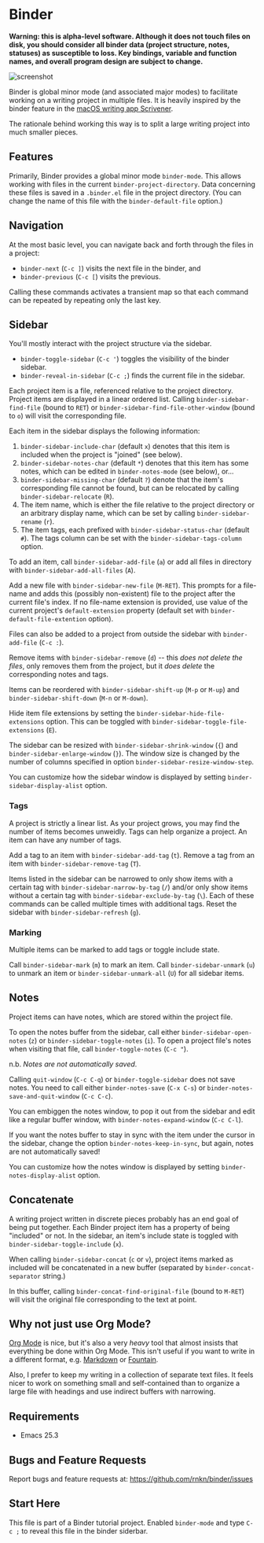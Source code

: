 # Binder #

**Warning: this is alpha-level software. Although it does not touch
files on disk, you should consider all binder data (project structure,
notes, statuses) as susceptible to loss. Key bindings, variable and
function names, and overall program design are subject to change.**

![screenshot](https://user-images.githubusercontent.com/1256849/76825591-1ebee000-6866-11ea-93db-a533485cdd7e.png)

Binder is global minor mode (and associated major modes) to facilitate
working on a writing project in multiple files. It is heavily inspired
by the binder feature in the [macOS writing app Scrivener][scriv].

The rationale behind working this way is to split a large writing
project into much smaller pieces.

[scriv]: https://www.literatureandlatte.com/scrivener/

## Features ##

Primarily, Binder provides a global minor mode `binder-mode`. This
allows working with files in the current `binder-project-directory`.
Data concerning these files is saved in a `.binder.el` file in the
project directory. (You can change the name of this file with the
`binder-default-file` option.)

## Navigation ##

At the most basic level, you can navigate back and forth through the
files in a project:

- `binder-next` (`C-c ]`) visits the next file in the binder, and
- `binder-previous` (`C-c [`) visits the previous.

Calling these commands activates a transient map so that each command
can be repeated by repeating only the last key.

## Sidebar ##

You'll mostly interact with the project structure via the sidebar.

- `binder-toggle-sidebar` (`C-c '`) toggles the visibility of the binder
  sidebar.
- `binder-reveal-in-sidebar` (`C-c ;`) finds the current file in the
  sidebar.

Each project item is a file, referenced relative to the project
directory. Project items are displayed in a linear ordered list. Calling
`binder-sidebar-find-file` (bound to `RET`) or
`binder-sidebar-find-file-other-window` (bound to `o`) will visit the
corresponding file.

Each item in the sidebar displays the following information:

1. `binder-sidebar-include-char` (default `x`) denotes that this item is
   included when the project is "joined" (see below).
2. `binder-sidebar-notes-char` (default `*`) denotes that this item has
   some notes, which can be edited in `binder-notes-mode` (see below),
   or...
3. `binder-sidebar-missing-char` (default `?`) denote that the item's
   corresponding file cannot be found, but can be relocated by calling
   `binder-sidebar-relocate` (`R`).
4. The item name, which is either the file relative to the project
   directory or an arbitrary display name, which can be set by calling
   `binder-sidebar-rename` (`r`).
5. The item tags, each prefixed with `binder-sidebar-status-char`
   (default `#`). The tags column can be set with the
   `binder-sidebar-tags-column` option.

To add an item, call `binder-sidebar-add-file` (`a`) or add all files in
directory with `binder-sidebar-add-all-files` (`A`).

Add a new file with `binder-sidebar-new-file` (`M-RET`). This prompts
for a file-name and adds this (possibly non-existent) file to the
project after the current file's index. If no file-name extension is
provided, use value of the current project's `default-extension`
property (default set with `binder-default-file-extention` option).

Files can also be added to a project from outside the sidebar with
`binder-add-file` (`C-c :`).

Remove items with `binder-sidebar-remove` (`d`) -- this *does not delete
the files*, only removes them from the project, but it *does delete* the
corresponding notes and tags.

Items can be reordered with `binder-sidebar-shift-up` (`M-p` or `M-up`)
and `binder-sidebar-shift-down` (`M-n` or `M-down`).

Hide item file extensions by setting the
`binder-sidebar-hide-file-extensions` option. This can be toggled with
`binder-sidebar-toggle-file-extensions` (`E`).

The sidebar can be resized with `binder-sidebar-shrink-window` (`{`) and
`binder-sidebar-enlarge-window` (`}`). The window size is changed by the
number of columns specified in option
`binder-sidebar-resize-window-step`.

You can customize how the sidebar window is displayed by setting
`binder-sidebar-display-alist` option.

### Tags ###

A project is strictly a linear list. As your project grows, you may find
the number of items becomes unweidly. Tags can help organize a project.
An item can have any number of tags.

Add a tag to an item with `binder-sidebar-add-tag` (`t`). Remove a tag
from an item with `binder-sidebar-remove-tag` (`T`).

Items listed in the sidebar can be narrowed to only show items with a
certain tag with `binder-sidebar-narrow-by-tag` (`/`) and/or only show
items without a certain tag with `binder-sidebar-exclude-by-tag` (`\`).
Each of these commands can be called multiple times with additional
tags. Reset the sidebar with `binder-sidebar-refresh` (`g`).

### Marking ###

Multiple items can be marked to add tags or toggle include state.

Call `binder-sidebar-mark` (`m`) to mark an item. Call
`binder-sidebar-unmark` (`u`) to unmark an item or
`binder-sidebar-unmark-all` (`U`) for all sidebar items.

## Notes ##

Project items can have notes, which are stored within the project file.

To open the notes buffer from the sidebar, call either
`binder-sidebar-open-notes` (`z`) or `binder-sidebar-toggle-notes`
(`i`). To open a project file's notes when visiting that file, call
`binder-toggle-notes` (`C-c "`).

n.b. *Notes are not automatically saved*.

Calling `quit-window` (`C-c C-q`) or `binder-toggle-sidebar` does not
save notes. You need to call either `binder-notes-save` (`C-x C-s`) or
`binder-notes-save-and-quit-window` (`C-c C-c`).

You can embiggen the notes window, to pop it out from the sidebar and
edit like a regular buffer window, with `binder-notes-expand-window`
(`C-c C-l`).

If you want the notes buffer to stay in sync with the item under the
cursor in the sidebar, change the option `binder-notes-keep-in-sync`,
but again, notes are not automatically saved!

You can customize how the notes window is displayed by setting
`binder-notes-display-alist` option.

## Concatenate ##

A writing project written in discrete pieces probably has an end goal of
being put together. Each Binder project item has a property of being
"included" or not. In the sidebar, an item's include state is toggled
with `binder-sidebar-toggle-include` (`x`).

When calling `binder-sidebar-concat` (`c` or `v`), project items marked
as included will be concatenated in a new buffer (separated by
`binder-concat-separator` string.)

In this buffer, calling `binder-concat-find-original-file` (bound to
`M-RET`) will visit the original file corresponding to the text at
point.

## Why not just use Org Mode? ##

[Org Mode][] is nice, but it's also a very *heavy* tool that almost
insists that everything be done within Org Mode. This isn't useful if
you want to write in a different format, e.g. [Markdown][] or
[Fountain][].

Also, I prefer to keep my writing in a collection of separate text
files. It feels nicer to work on something small and self-contained than
to organize a large file with headings and use indirect buffers with
narrowing.

[org mode]: https://orgmode.org
[markdown]: http://jblevins.org/projects/markdown-mode/
[fountain]: https://github.com/rnkn/fountain-mode

## Requirements ##

- Emacs 25.3

## Bugs and Feature Requests ##

Report bugs and feature requests at: <https://github.com/rnkn/binder/issues>

## Start Here ##

This file is part of a Binder tutorial project. Enabled `binder-mode`
and type `C-c ;` to reveal this file in the binder siderbar.
